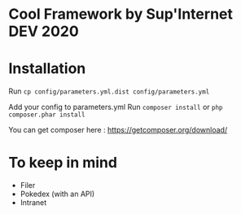 # Cool Framework by Sup'Internet DEV 2020

Installation
============

Run
```cp config/parameters.yml.dist config/parameters.yml```

Add your config to parameters.yml
Run
```composer install```
or
```php composer.phar install```

You can get composer here : <https://getcomposer.org/download/>

To keep in mind
===============

- Filer
- Pokedex (with an API)
- Intranet
